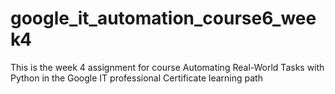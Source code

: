 # google_it_automation_course6_week4
This is the week 4 assignment for course Automating Real-World Tasks with Python in the Google IT professional Certificate learning path

